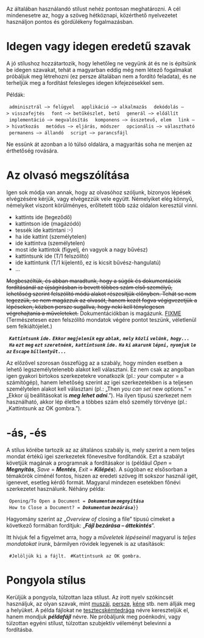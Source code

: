 Az általában használandó stílust nehéz pontosan meghatározni. A cél mindenesetre az, hogy a szöveg hétköznapi, közérthető nyelvezetet használjon pontos és gördülékeny fogalmazásban.

Idegen vagy idegen eredetű szavak
=================================

A jó stílushoz hozzátartozik, hogy lehetőleg ne vegyünk át és ne is építsünk be idegen szavakat, tehát a magyarban eddig még nem létező fogalmakat próbáljuk meg létrehozni (ez persze általában nem a fordító feladata), és ne terheljük meg a fordítást felesleges idegen kifejezésekkel sem.

Példák:

` adminisztrál –> felügyel `
` applikáció –> alkalmazás `
` dekódolás –> visszafejtés `
` font –> betűkészlet, betű `
` generál –> előállít `
` implementáció –> megvalósítás `
` komponens –> összetevő, elem `
` link –> hivatkozás `
` metódus –> eljárás, módszer `
` opcionális –> választható `
` permanens –> állandó `
` script –> parancsfájl `

Ne essünk át azonban a ló túlsó oldalára, a magyarítás soha ne menjen az érthetőség rovására.

Az olvasó megszólítása
======================

Igen sok módja van annak, hogy az olvasóhoz szóljunk, bizonyos lépések elvégzésére kérjük, vagy elvégezzük vele együtt. Némelyiket elég könnyű, némelyiket viszont körülményes, erőltetett több száz oldalon keresztül vinni.

-   kattints ide (tegeződő)
-   kattintson ide (magázódó)
-   tessék ide kattintani :-)
-   ha ide kattint (személytelen)
-   ide kattintva (személytelen)
-   most ide kattintok (figyelj, én vagyok a nagy bűvész)
-   kattintsunk ide (T/1 felszólító)
-   ide kattintunk (T/1 kijelentő, ez is kicsit bűvész-hangulatú)
-   ...

~~Megbeszéltük, és abban maradtunk, hogy a súgók és dokumentációk fordításánál az újságírásban is bevett többes szám első személyű, lehetőség szerint felszólító módú alakot részesítjük előnyben. Tehát se nem tegezzük, se nem magázzuk az olvasót, hanem kezét fogva végigvezetjük a lépéseken, közben persze sugallva, hogy neki kell ténylegesen végrehajtania a műveleteket.~~ Dokumentációkban is magázunk. [FIXME](FIXME "wikilink") (Természetesen ezen felszólító mondatok végére pontot teszünk, véletlenül sem felkiáltójelet.)

` `***`Kattintsunk` `ide.` `Ekkor` `megjelenik` `egy` `ablak,` `mely` `közli` `velünk,` `hogy...`***
` `***`Ha` `ezt` `meg` `ezt` `szeretnénk,` `kattintsunk` `ide.` `Ha` `ki` `akarunk` `lépni,` `nyomjuk` `le` `az` `Escape` `billentyűt...`***

Az előzővel szorosan összefügg az a szabály, hogy minden esetben a lehető legszemélytelenebb alakot kell választani. Ez nem csak az angolban igen gyakori birtokos szerkezetekre vonatkozik (pl.: *your* computer = a számítógép), hanem lehetőség szerint az igei szerkezetekben is a teljesen személytelen alakot kell választani (pl.: „Then *you can set* new options.” = „Ekkor új beállításokat is ***meg lehet adni***.”). Ha ilyen típusú szerkezet nem használható, akkor lép életbe a többes szám első személy törvénye (pl.: „Kattintsunk az OK gombra.”).

-ás, -és
========

A stílus körébe tartozik az az általános szabály is, mely szerint a nem teljes mondat értékű igei szerkezetek főnevesítve fordítandók. Ezt a szabályt követjük magának a programnak a fordításakor is (például *Open* = ***Megnyitás***, *Save* = ***Mentés***, *Exit* = ***Kilépés***). A súgóban ez elsősorban a témakörök címénél fontos, hiszen az eredeti szöveg itt sokszor használ igét, igenevet, esetleg kérdő formát. Magyarul mindezen esetekben főnévi szerkezetet használunk. Néhány példa:

` Opening/To Open a Document = `***`Dokumentum` `megnyitása`***
` How to Close a Document? = `***`Dokumentum` `bezárása`***`}}`

Hagyomány szerint az „*Overview of* closing a file” típusú címeket a következő formában fordítjuk: „***Fájl bezárása – áttekintés***”.

Itt hívjuk fel a figyelmet arra, hogy a *műveletek lépéseinél* magyarul is *teljes mondatokat* írunk, bármilyen rövidek legyenek is az utasítások:

` #Jelöljük ki a fájlt.`
` #Kattintsunk az OK gombra.`

Pongyola stílus
===============

Kerüljük a pongyola, túlzottan laza stílust. Az írott nyelv szókincsét használjuk, az olyan szavak, mint <u>muszáj</u>, <u>persze</u>, <u>kéne</u> stb. nem állják meg a helyüket. A példa fájlokat ne <u>tesztecskémtedrága</u> névre kereszteljük el, hanem mondjuk ***példafájl*** névre. Ne próbáljunk meg poénkodni, vagy túlzottan egyéni stílust, túlzottan szubjektív véleményt belevinni a fordításba.
